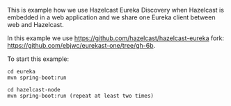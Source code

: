 This is example how we use Hazelcast Eureka Discovery when Hazelcast is embedded in a web application and we share one Eureka client between web and Hazelcast.

In this example we use https://github.com/hazelcast/hazelcast-eureka fork: https://github.com/ebjwc/eurekast-one/tree/gh-6b.

To start this example:

```
cd eureka
mvn spring-boot:run

cd hazelcast-node
mvn spring-boot:run (repeat at least two times)
```
